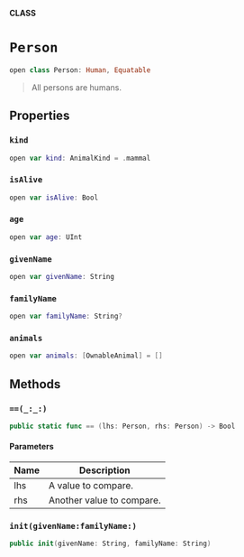 **CLASS**

# `Person`

```swift
open class Person: Human, Equatable
```

> All persons are humans.

## Properties
### `kind`

```swift
open var kind: AnimalKind = .mammal
```

### `isAlive`

```swift
open var isAlive: Bool
```

### `age`

```swift
open var age: UInt
```

### `givenName`

```swift
open var givenName: String
```

### `familyName`

```swift
open var familyName: String?
```

### `animals`

```swift
open var animals: [OwnableAnimal] = []
```

## Methods
### `==(_:_:)`

```swift
public static func == (lhs: Person, rhs: Person) -> Bool
```

#### Parameters

| Name | Description |
| ---- | ----------- |
| lhs | A value to compare. |
| rhs | Another value to compare. |

### `init(givenName:familyName:)`

```swift
public init(givenName: String, familyName: String)
```
